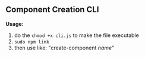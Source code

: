 ## Component Creation CLI

**Usage:**

1. do the `chmod +x cli.js` to make the file executable
2. `sudo npm link`
3. then use like: "create-component *name*"